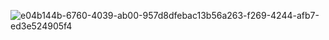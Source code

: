 

![e04b144b-6760-4039-ab00-957d8dfebac13b56a263-f269-4244-afb7-ed3e524905f4](https://user-images.githubusercontent.com/93016173/138536144-1564c2c0-b191-4a90-b730-a20b5baa755a.jpeg)
